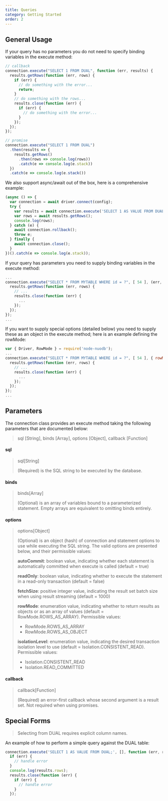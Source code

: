 ```yaml
---
title: Queries
category: Getting Started
order: 2
---
```


## General Usage

If your query has no parameters you do not need to specify binding variables
in the execute method:

```javascript
// callback
connection.execute("SELECT 1 FROM DUAL", function (err, results) {
  results.getRows(function (err, rows) {
    if (err) {
      // do something with the error...
      return;
    }
    // do something with the rows...
    results.close(function (err) {
      if (err) {
        // do something with the error...
      }
    });
  });
});

// promise
connection.execute("SELECT 1 FROM DUAL")
  .then(results => {
    results.getRows()
      .then(rows => console.log(rows))
      .catch(e => console.log(e.stack))
  })
  .catch(e => console.log(e.stack())
```

We also support async/await out of the box, here is a comprehensive example:

```javascript
(async () => {
  var connection = await driver.connect(config);
  try {
    var results = await connection.execute('SELECT 1 AS VALUE FROM DUAL');
    var rows = await results.getRows();
    console.log(rows);
  } catch (e) {
    await connection.rollback();
    throw e;
  } finally {
    await connection.close();
  }
})().catch(e => console.log(e.stack));
```

If your query has parameters you need to supply binding variables in the execute method:

```javascript
...
connection.execute("SELECT * FROM MYTABLE WHERE id = ?", [ 54 ], (err, results) => {
  results.getRows(function (err, rows) {
    // ...
    results.close(function (err) {
      ...
    });
  });
});
...
```

If you want to supply special options (detailed below) you need to supply these as
an object in the execute method; here is an example defining the rowMode:

```javascript
var { Driver, RowMode } = require('node-nuodb');
...
connection.execute("SELECT * FROM MYTABLE WHERE id = ?", [ 54 ], { rowMode: RowMode.ROWS_AS_OBJECT } (err, results) => {
  results.getRows(function (err, rows) {
    // ...
    results.close(function (err) {
      ...
    });
  });
});
...
```

## Parameters

The connection class provides an execute method taking the following parameters that
are documented below:

> sql [String], binds [Array], options [Object], callback [Function]

#### sql

> sql[String]
>
> (Required) is the SQL string to be executed by the database.

#### binds

> binds[Array]
>
> (Optional) is an array of variables bound to a parameterized statement. Empty
> arrays are equivalent to omitting binds entirely.

#### options

> options[Object]
>
> (Optional) is an object (hash) of connection and statement options to use while
> executing the SQL string. The valid options are presented below, and their permissible
> values:
>
> **autoCommit**: boolean value, indicating whether each statement is automatically
> committed when execute is called (default = true)
>
> **readOnly**: boolean value, indicating whether to execute the statement in a read-only
> transaction (default = false)
>
> **fetchSize**: positive integer value, indicating the result set batch size when using
> result streaming (default = 1000)
>
> **rowMode**: enumeration value, indicating whether to return results as objects or as
> an array of values (default = RowMode.ROWS_AS_ARRAY). Permissible values:
> * RowMode.ROWS_AS_ARRAY
> * RowMode.ROWS_AS_OBJECT
>
> **isolationLevel**: enumeration value, indicating the desired transaction isolation level
> to use (default = Isolation.CONSISTENT_READ). Permissible values:
> * Isolation.CONSISTENT_READ
> * Isolation.READ_COMMITTED

#### callback

> callback[Function]
>
> (Required) an error-first callback whose second argument is a result set. Not required
> when using promises.

## Special Forms

> Selecting from DUAL requires explicit column names.

An example of how to perform a simple query against the DUAL table:

```javascript
connection.execute('SELECT 1 AS VALUE FROM DUAL;', [], function (err, results) {
  if (err) {
    // handle error
  }
  console.log(results.rows);
  results.close(function (err) {
    if (err) {
      // handle error
    }
  });
```
